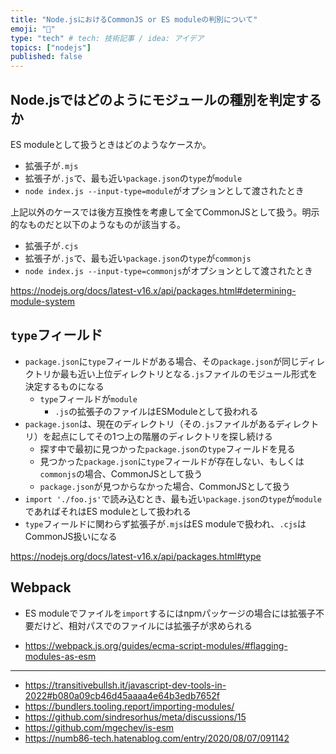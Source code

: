 ```yaml
---
title: "Node.jsにおけるCommonJS or ES moduleの判別について"
emoji: "📌"
type: "tech" # tech: 技術記事 / idea: アイデア
topics: ["nodejs"]
published: false
---
```


## Node.jsではどのようにモジュールの種別を判定するか

ES moduleとして扱うときはどのようなケースか。

- 拡張子が`.mjs`
- 拡張子が`.js`で、最も近い`package.json`の`type`が`module`
- `node index.js --input-type=module`がオプションとして渡されたとき

上記以外のケースでは後方互換性を考慮して全てCommonJSとして扱う。明示的なものだと以下のようなものが該当する。

- 拡張子が`.cjs`
- 拡張子が`.js`で、最も近い`package.json`の`type`が`commonjs`
- `node index.js --input-type=commonjs`がオプションとして渡されたとき

https://nodejs.org/docs/latest-v16.x/api/packages.html#determining-module-system

## `type`フィールド

- `package.json`に`type`フィールドがある場合、その`package.json`が同じディレクトリか最も近い上位ディレクトリとなる`.js`ファイルのモジュール形式を決定するものになる
  - `type`フィールドが`module`
    - `.js`の拡張子のファイルはESModuleとして扱われる
- `package.json`は、現在のディレクトリ（その`.js`ファイルがあるディレクトリ）を起点にしてその1つ上の階層のディレクトリを探し続ける
  - 探す中で最初に見つかった`package.json`の`type`フィールドを見る
  - 見つかった`package.json`に`type`フィールドが存在しない、もしくは`commonjs`の場合、CommonJSとして扱う
  - `package.json`が見つからなかった場合、CommonJSとして扱う
- `import './foo.js'`で読み込むとき、最も近い`package.json`の`type`が`module`であればそれはES moduleとして扱われる
- `type`フィールドに関わらず拡張子が`.mjs`はES moduleで扱われ、`.cjs`はCommonJS扱いになる

https://nodejs.org/docs/latest-v16.x/api/packages.html#type

## Webpack

- ES moduleでファイルを`import`するにはnpmパッケージの場合には拡張子不要だけど、相対パスでのファイルには拡張子が求められる

- https://webpack.js.org/guides/ecma-script-modules/#flagging-modules-as-esm

---

- https://transitivebullsh.it/javascript-dev-tools-in-2022#b080a09cb46d45aaaa4e64b3edb7652f
- https://bundlers.tooling.report/importing-modules/
- https://github.com/sindresorhus/meta/discussions/15
- https://github.com/mgechev/is-esm
- https://numb86-tech.hatenablog.com/entry/2020/08/07/091142
